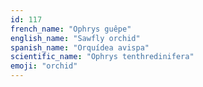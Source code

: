 ```yaml
---
id: 117
french_name: "Ophrys guêpe"
english_name: "Sawfly orchid"
spanish_name: "Orquídea avispa"
scientific_name: "Ophrys tenthredinifera"
emoji: "orchid"
---
```

